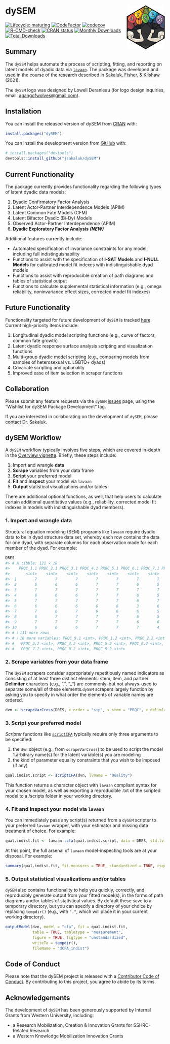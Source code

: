
<!-- README.md is generated from README.Rmd. Please edit that file -->

# dySEM <a href="https://jsakaluk.github.io/dySEM/"><img src="man/figures/logo.png" align="right" height="138" /></a>

<!-- badges: start -->

[![Lifecycle:
maturing](https://img.shields.io/badge/lifecycle-maturing-blue.svg)](https://lifecycle.r-lib.org/articles/stages.html)
[![CodeFactor](https://www.codefactor.io/repository/github/jsakaluk/dysem/badge/master)](https://www.codefactor.io/repository/github/jsakaluk/dysem/overview/master)
[![codecov](https://codecov.io/gh/jsakaluk/dySEM/branch/master/graph/badge.svg?token=FFPNR3GOOB)](https://app.codecov.io/gh/jsakaluk/dySEM)
[![R-CMD-check](https://github.com/jsakaluk/dySEM/actions/workflows/R-CMD-check.yaml/badge.svg)](https://github.com/jsakaluk/dySEM/actions/workflows/R-CMD-check.yaml)
[![CRAN
status](https://www.r-pkg.org/badges/version/dySEM)](https://CRAN.R-project.org/package=dySEM)
[![Monthly
Downloads](https://cranlogs.r-pkg.org/badges/dySEM)](https://cranlogs.r-pkg.org/badges/dySEM)
[![Total
Downloads](https://cranlogs.r-pkg.org/badges/grand-total/dySEM)](https://cranlogs.r-pkg.org/badges/grand-total/dySEM)

<!-- badges: end -->

## Summary

The `dySEM` helps automate the process of scripting, fitting, and
reporting on latent models of dyadic data via
[`lavaan`](https://lavaan.ugent.be). The package was developed and used
in the course of the research described in [Sakaluk, Fisher, &
Kilshaw](https://psycnet.apa.org/record/2021-23304-001) (2021).

The `dySEM` logo was designed by Lowell Deranleau (for logo design
inquiries, email: <agangofwolves@gmail.com>).

## Installation

You can install the released version of dySEM from
[CRAN](https://cran.r-project.org) with:

``` r
install.packages("dySEM")
```

You can install the development version from
[GitHub](https://github.com/) with:

``` r
# install.packages("devtools")
devtools::install_github("jsakaluk/dySEM")
```

## Current Functionality

The package currently provides functionality regarding the following
types of latent dyadic data models:

1.  Dyadic Confirmatory Factor Analysis
2.  Latent Actor-Partner Interdependence Models (APIM)
3.  Latent Common Fate Models (CFM)
4.  Latent Bifactor Dyadic (Bi-Dy) Models
5.  Observed Actor-Partner Interdependence (APIM)
6.  **Dyadic Exploratory Factor Analysis** ***(NEW)***

Additional features currently include:

- Automated specification of invariance constraints for any model,
  including full indistinguishability
- Functions to assist with the specification of **I-SAT Models** and
  **I-NULL Models** for calibrated model fit indexes with
  indistinguishable dyad models
- Functions to assist with reproducible creation of path diagrams and
  tables of statistical output
- Functions to calculate supplemental statistical information (e.g.,
  omega reliability, noninvariance effect sizes, corrected model fit
  indexes)

## Future Functionality

Functionality targeted for future development of `dySEM` is tracked
[here](https://github.com/jsakaluk/dySEM/projects/1). Current
high-priority items include:

1.  Longitudinal dyadic model scripting functions (e.g., curve of
    factors, common fate growth)
2.  Latent dyadic response surface analysis scripting and visualization
    functions
3.  Multi-group dyadic model scripting (e.g., comparing models from
    samples of heterosexual vs. LGBTQ+ dyads)
4.  Covariate scripting and optionality
5.  Improved ease of item selection in scraper functions

## Collaboration

Please submit any feature requests via the `dySEM`
[issues](https://github.com/jsakaluk/dySEM/issues) page, using the
“Wishlist for dySEM Package Development” tag.

If you are interested in collaborating on the development of `dySEM`,
please contact Dr. Sakaluk.

## dySEM Workflow

A `dySEM` workflow typically involves five steps, which are covered
in-depth in the [Overview
vignette](https://jsakaluk.github.io/dySEM/articles/dySEM.html).
Briefly, these steps include:

1.  Import and wrangle **data**
2.  **Scrape** variables from your data frame
3.  **Script** your preferred model
4.  **Fit** and **Inspect** your model via `lavaan`
5.  **Output** statistical visualizations and/or tables

There are additional optional functions, as well, that help users to
calculate certain additional quantitative values (e.g., reliability,
corrected model fit indexes in models with indistinguishable dyad
members).

### 1. Import and wrangle **data**

Structural equation modeling (SEM) programs like `lavaan` require dyadic
data to be in dyad structure data set, whereby each row contains the
data for one dyad, with separate columns for each observation made for
each member of the dyad. For example:

``` r
DRES
#> # A tibble: 121 × 18
#>    PRQC_1.1 PRQC_2.1 PRQC_3.1 PRQC_4.1 PRQC_5.1 PRQC_6.1 PRQC_7.1 PRQC_8.1
#>       <int>    <int>    <int>    <int>    <int>    <int>    <int>    <int>
#>  1        7        7        7        7        7        7        7        5
#>  2        6        6        6        7        7        6        5        5
#>  3        7        7        7        7        7        7        7        6
#>  4        6        6        6        7        7        6        5        6
#>  5        7        7        7        7        7        6        7        6
#>  6        6        6        6        6        6        3        6        5
#>  7        7        6        7        6        6        6        5        6
#>  8        6        7        7        7        7        6        5        6
#>  9        7        7        7        7        7        6        6        6
#> 10        6        6        6        7        7        7        4        4
#> # ℹ 111 more rows
#> # ℹ 10 more variables: PRQC_9.1 <int>, PRQC_1.2 <int>, PRQC_2.2 <int>,
#> #   PRQC_3.2 <int>, PRQC_4.2 <int>, PRQC_5.2 <int>, PRQC_6.2 <int>,
#> #   PRQC_7.2 <int>, PRQC_8.2 <int>, PRQC_9.2 <int>
```

### 2. **Scrape** variables from your data frame

The `dySEM` scrapers consider appropriately repetitiously named
indicators as consisting of at least three distinct elements: stem,
item, and partner. **Delimiter** characters (e.g., “.”, “\_“) are
commonly–but not always–used to separate some/all of these
elements.`dySEM` scrapers largely function by asking you to specify in
what order the elements of variable names are ordered.

``` r
dvn <- scrapeVarCross(DRES, x_order = "sip", x_stem = "PRQC", x_delim1="_",x_delim2=".",  distinguish_1="1", distinguish_2="2")
```

### 3. **Script** your preferred model

*Scripter* functions like
[`scriptCFA`](https://github.com/jsakaluk/dySEM/blob/master/R/scriptCFA.R)
typically require only three arguments to be specified:

1.  the `dvn` object (e.g., from `scrapeVarCross`) to be used to script
    the model 1.arbitrary name(s) for the latent variable(s) you are
    modeling
2.  the kind of parameter equality constraints that you wish to be
    imposed (if any)

``` r
qual.indist.script <- scriptCFA(dvn, lvname = "Quality")
```

This function returns a character object with `lavaan` compliant syntax
for your chosen model, as well as exporting a reproducible .txt of the
scripted model to a /scripts folder in your working directory.

### 4. **Fit** and **Inspect** your model via `lavaan`

You can immediately pass any script(s) returned from a `dySEM` scripter
to your preferred `lavaan` wrapper, with your estimator and missing data
treatment of choice. For example:

``` r
qual.indist.fit <- lavaan::cfa(qual.indist.script, data = DRES, std.lv = FALSE, auto.fix.first= FALSE, meanstructure = TRUE)
```

At this point, the full arsenal of `lavaan` model-inspecting tools are
at your disposal. For example:

``` r
summary(qual.indist.fit, fit.measures = TRUE, standardized = TRUE, rsquare = TRUE)
```

### 5. **Output** statistical visualizations and/or tables

`dySEM` also contains functionality to help you quickly, correctly, and
reproducibly generate output from your fitted model(s), in the forms of
path diagrams and/or tables of statistical values. By default these save
to a temporary directory, but you can specify a directory of your choice
by replacing `tempdir()` (e.g., with `"."`, which will place it in your
current working directory).

``` r
outputModel(dvn, model = "cfa", fit = qual.indist.fit, 
            table = TRUE, tabletype = "measurement", 
            figure = TRUE, figtype = "unstandardized",
            writeTo = tempdir(),
            fileName = "dCFA_indist")
```

## Code of Conduct

Please note that the dySEM project is released with a [Contributor Code
of Conduct](https://jsakaluk.github.io/dySEM/CODE_OF_CONDUCT.html). By
contributing to this project, you agree to abide by its terms.

## Acknowledgements

The development of `dySEM` has been generously supported by Internal
Grants from Western University, including:

- a Research Mobilization, Creation & Innovation Grants for
  SSHRC-Related Research
- a Western Knowledge Mobilization Innovation Grants
